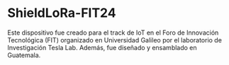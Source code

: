 # ShieldLoRa-FIT24
Este dispositivo fue creado para el track de IoT en el Foro de Innovación Tecnológica (FIT) organizado en Universidad Galileo por el laboratorio de Investigación Tesla Lab. Además, fue diseñado y ensamblado en Guatemala.

